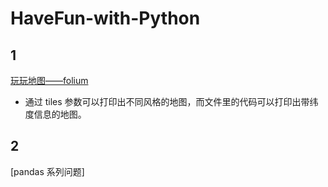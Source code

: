 # HaveFun-with-Python

## 1
[玩玩地图——folium](./玩玩地图.ipynb)

* 通过 tiles 参数可以打印出不同风格的地图，而文件里的代码可以打印出带纬度信息的地图。

## 2
[pandas 系列问题]
